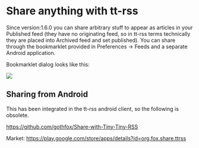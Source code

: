 Share anything with tt-rss
==========================

Since version:1.6.0 you can share arbitrary stuff to appear as articles
in your Published feed (they have no originating feed, so in tt-rss
terms technically they are placed into Archived feed and set published).
You can share through the bookmarklet provided in Preferences -\> Feeds
and a separate Android application.

Bookmarklet dialog looks like this:

![](http://tt-rss.org/redmine/attachments/download/172/20120909-185014.png)

Sharing from Android
--------------------

This has been integrated in the tt-rss android client, so the following
is obsolete.

https://github.com/gothfox/Share-with-Tiny-Tiny-RSS

Market:
https://play.google.com/store/apps/details?id=org.fox.share.ttrss
